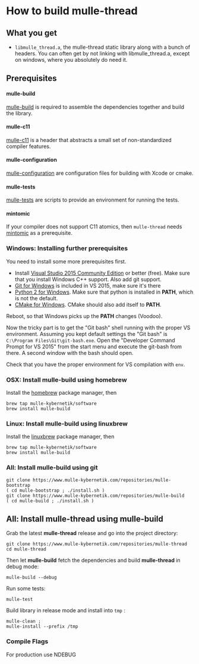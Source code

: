 # How to build mulle-thread


## What you get

* `libmulle_thread.a`, the mulle-thread static library along with a bunch of
headers. You can often get by not linking with libmulle_thread.a, except on
windows, where you absolutely do need it.


## Prerequisites

#### mulle-build

[mulle-build](//www.mulle-kybernetik.com/software/git/mulle-build) is required
to assemble the dependencies together and build the library.

#### mulle-c11

[mulle-c11](//www.mulle-kybernetik.com/software/git/mulle-c11/) is a header
that abstracts a small set of non-standardized compiler features.

#### mulle-configuration

[mulle-configuration](//www.mulle-kybernetik.com/software/git/mulle-c11/) are
configuration files for building with Xcode or cmake.

#### mulle-tests

[mulle-tests](//www.mulle-kybernetik.com/software/git/mulle-c11/) are
scripts to provide an environment for running the tests.

#### mintomic

If your compiler does not support C11 atomics, then `mulle-thread` needs
[mintomic](//mintomic.github.io/) as a prerequisite.


### Windows: Installing further prerequisites

You need to install some more prerequisites first.

* Install [Visual Studio 2015 Community Edition](//beta.visualstudio.com/downloads/)
or better (free). Make sure that you install Windows C++ support. Also add git support.
* [Git for Windows](//git-scm.com/download/win) is included in VS 2015, make sure it's there
* [Python 2 for Windows](//www.python.org/downloads/windows/). Make sure that python is installed in **PATH**, which is not the default.
* [CMake for Windows](//cmake.org/download/). CMake should also add itself to **PATH**.

Reboot, so that Windows picks up the **PATH** changes (Voodoo).

Now the tricky part is to get the "Git bash" shell running with the proper VS
environment.  Assuming you kept default settings the "Git bash" is
`C:\Program Files\Git\git-bash.exe`. Open the "Developer Command Prompt for VS 2015"
from the start menu and execute the git-bash from there. A second window with
the bash should open.

Check that you have the proper environment for VS compilation with `env`.


### OSX: Install mulle-build using homebrew

Install the [homebrew](//brew.sh/) package manager, then

```
brew tap mulle-kybernetik/software
brew install mulle-build
```

### Linux: Install mulle-build using linuxbrew

Install the [linuxbrew](//linuxbrew.sh/) package manager, then

```
brew tap mulle-kybernetik/software
brew install mulle-build
```

### All: Install mulle-build using git

```
git clone https://www.mulle-kybernetik.com/repositories/mulle-bootstrap
( cd mulle-bootstrap ; ./install.sh )
git clone https://www.mulle-kybernetik.com/repositories/mulle-build
( cd mulle-build ; ./install.sh )
```

## All: Install mulle-thread using mulle-build


Grab the latest **mulle-thread** release and go into the project directory:

```
git clone https://www.mulle-kybernetik.com/repositories/mulle-thread
cd mulle-thread
```

Then let **mulle-build** fetch the dependencies and build **mulle-thread** in
debug mode:

```
mulle-build --debug
```

Run some tests:

```
mulle-test
```

Build library in release mode and install into `tmp` :

```
mulle-clean ;
mulle-install --prefix /tmp
```


### Compile Flags

For production use NDEBUG
